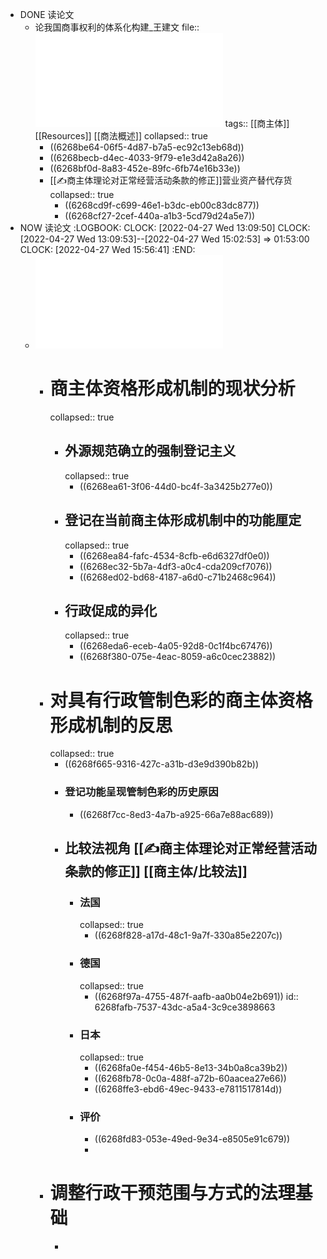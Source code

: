 - DONE 读论文
	- 论我国商事权利的体系化构建_王建文
	  file:: ![论我国商事权利的体系化构建_王建文.pdf](../assets/论我国商事权利的体系化构建_王建文_1650960684973_0.pdf)
	  tags:: [[商主体]] [[Resources]] [[商法概述]]
	  collapsed:: true
		- ((6268be64-06f5-4d87-b7a5-ec92c13eb68d))
		- ((6268becb-d4ec-4033-9f79-e1e3d42a8a26))
		- ((6268bf0d-8a83-452e-89fc-6fb74e16b33e))
		- [[✍️商主体理论对正常经营活动条款的修正]]营业资产替代存货
		  collapsed:: true
			- ((6268cd9f-c699-46e1-b3dc-eb00c83dc877))
			- ((6268cf27-2cef-440a-a1b3-5cd79d24a5e7))
- NOW 读论文
  :LOGBOOK:
  CLOCK: [2022-04-27 Wed 13:09:50]
  CLOCK: [2022-04-27 Wed 13:09:53]--[2022-04-27 Wed 15:02:53] =>  01:53:00
  CLOCK: [2022-04-27 Wed 15:56:41]
  :END:
	- ![商主体资格形成机制的革新_季奎明.pdf](../assets/商主体资格形成机制的革新_季奎明_1651036205772_0.pdf)
		- # 商主体资格形成机制的现状分析
		  collapsed:: true
			- ## 外源规范确立的强制登记主义
			  collapsed:: true
				- ((6268ea61-3f06-44d0-bc4f-3a3425b277e0))
			- ## 登记在当前商主体形成机制中的功能厘定
			  collapsed:: true
				- ((6268ea84-fafc-4534-8cfb-e6d6327df0e0))
				- ((6268ec32-5b7a-4df3-a0c4-cda209cf7076))
				- ((6268ed02-bd68-4187-a6d0-c71b2468c964))
			- ## 行政促成的异化
			  collapsed:: true
				- ((6268eda6-eceb-4a05-92d8-0c1f4bc67476))
				- ((6268f380-075e-4eac-8059-a6c0cec23882))
		- # 对具有行政管制色彩的商主体资格形成机制的反思
		  collapsed:: true
			- ((6268f665-9316-427c-a31b-d3e9d390b82b))
			- ### 登记功能呈现管制色彩的历史原因
				- ((6268f7cc-8ed3-4a7b-a925-66a7e88ac689))
			- ## 比较法视角 [[✍️商主体理论对正常经营活动条款的修正]] [[商主体/比较法]]
				- ### 法国
				  collapsed:: true
					- ((6268f828-a17d-48c1-9a7f-330a85e2207c))
				- ### 德国
				  collapsed:: true
					- ((6268f97a-4755-487f-aafb-aa0b04e2b691))
					  id:: 6268fafb-7537-43dc-a5a4-3c9ce3898663
				- ### 日本
				  collapsed:: true
					- ((6268fa0e-f454-46b5-8e13-34b0a8ca39b2))
					- ((6268fb78-0c0a-488f-a72b-60aacea27e66))
					- ((6268ffe3-ebd6-49ec-9433-e7811517814d))
				- ### 评价
					- ((6268fd83-053e-49ed-9e34-e8505e91c679))
					-
		- # 调整行政干预范围与方式的法理基础
			-